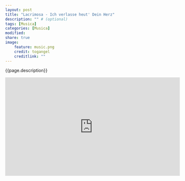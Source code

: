 ```yaml
---
layout: post
title: "Lacrimosa - Ich verlasse heut' Dein Herz"
description: "" # (optional)
tags: [Musica]
categories: [Musica]
modified:
share: true
image:
    feature: music.png
    credit: togangel
    creditlink: ""
---
```


<style>
  img
  {
    display: block;
    float: none;
    margin-left: auto;
    margin-right: auto;
  }
</style>
{{page.description}}
<!--more-->

<iframe width="560" height="315" src="https://www.youtube.com/embed/J6pL2aMpE3A?controls=0" frameborder="0" allow="accelerometer; autoplay; encrypted-media; gyroscope; picture-in-picture" allowfullscreen></iframe>


